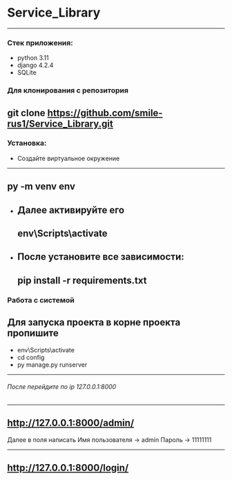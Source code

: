 # Service_Library
---
### Стек приложения:
  * python 3.11
  * django 4.2.4
  * SQLite

### Для клонирования с репозитория
__git clone https://github.com/smile-rus1/Service_Library.git__
---
### Установка:
 * Создайте виртуальное окружение
  ---
  py -m venv env
  ---
* Далее активируйте его
  ---
  env\Scripts\activate
  ---
* После установите все зависимости:
  ---
  pip install -r requirements.txt
  ---
### Работа с системой
Для запуска проекта в корне проекта пропишите
---
* env\Scripts\activate
* cd config
* py manage.py runserver
---
###### После перейдите по ip 127.0.0.1:8000

[^1]: Для того чтобы добавлять книги в БД нужно войти в админ панель по url
---
http://127.0.0.1:8000/admin/
---
Далее в поля написать 
Имя пользователя -> admin
Пароль -> 11111111
[^2]: Для того чтобы зайти как читатель нужно перейти по url
---
http://127.0.0.1:8000/login/
---
